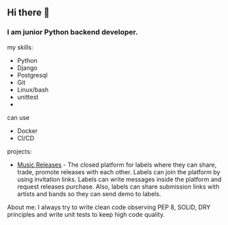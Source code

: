 ## Hi there 👋

### I am junior Python backend developer.

my skills:

- Python
- Django
- Postgresql
- Git
- Linux/bash
- unittest
- 
can use
- Docker
- CI/CD

projects:
- [Music Releases](https://github.com/adilet-web-dev/music-releases) - The closed platform for labels where they can share, trade, promote releases with each other.
Labels can join the platform by using invitation links. Labels can write messages inside the platform and request releases purchase. Also, labels can share submission links with artists and bands so they can send demo to labels.

About me:
I always try to write clean code observing PEP 8, SOLID, DRY principles and write unit tests to keep high code quality.

